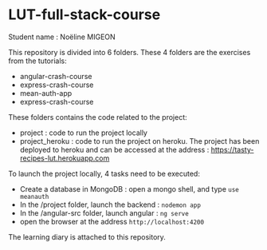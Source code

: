 # LUT-full-stack-course

Student name : Noëline MIGEON

This repository is divided into 6 folders. These 4 folders are the exercises from the tutorials:
- angular-crash-course
- express-crash-course
- mean-auth-app
- express-crash-course

These folders contains the code related to the project:
- project : code to run the project locally
- project_heroku : code to run the project on heroku. The project has been deployed to heroku and can be accessed at the address : https://tasty-recipes-lut.herokuapp.com

To launch the project locally, 4 tasks need to be executed:
- Create a database in MongoDB : open a mongo shell, and type `use meanauth`
- In the /project folder, launch the backend : `nodemon app`
- In the /angular-src folder, launch angular : `ng serve`
- open the browser at the address `http://localhost:4200`

The learning diary is attached to this repository.
